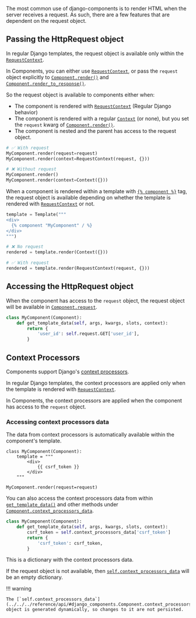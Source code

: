 The most common use of django-components is to render HTML when the server receives a request. As such,
there are a few features that are dependent on the request object.

## Passing the HttpRequest object

In regular Django templates, the request object is available only within the [`RequestContext`](https://docs.djangoproject.com/en/5.2/ref/templates/api/#django.template.RequestContext).

In Components, you can either use [`RequestContext`](https://docs.djangoproject.com/en/5.2/ref/templates/api/#django.template.RequestContext), or pass the `request` object
explicitly to [`Component.render()`](../../../reference/api#django_components.Component.render) and
[`Component.render_to_response()`](../../../reference/api#django_components.Component.render_to_response).

So the request object is available to components either when:

- The component is rendered with [`RequestContext`](https://docs.djangoproject.com/en/5.2/ref/templates/api/#django.template.RequestContext) (Regular Django behavior)
- The component is rendered with a regular [`Context`](https://docs.djangoproject.com/en/5.2/ref/templates/api/#django.template.Context) (or none), but you set the `request` kwarg
    of [`Component.render()`](../../../reference/api#django_components.Component.render).
- The component is nested and the parent has access to the request object.

```python
# ✅ With request
MyComponent.render(request=request)
MyComponent.render(context=RequestContext(request, {}))

# ❌ Without request
MyComponent.render()
MyComponent.render(context=Context({}))
```

When a component is rendered within a template with [`{% component %}`](../../../reference/template_tags#component) tag, the request object is available depending on whether the template is rendered with [`RequestContext`](https://docs.djangoproject.com/en/5.2/ref/templates/api/#django.template.RequestContext) or not.

```python
template = Template("""
<div>
  {% component "MyComponent" / %}
</div>
""")

# ❌ No request
rendered = template.render(Context({}))

# ✅ With request
rendered = template.render(RequestContext(request, {}))
```

## Accessing the HttpRequest object

When the component has access to the `request` object, the request object will be available in [`Component.request`](../../../reference/api/#django_components.Component.request).

```python
class MyComponent(Component):
    def get_template_data(self, args, kwargs, slots, context):
        return {
            'user_id': self.request.GET['user_id'],
        }
```

## Context Processors

Components support Django's [context processors](https://docs.djangoproject.com/en/5.1/ref/templates/api/#using-requestcontext).

In regular Django templates, the context processors are applied only when the template is rendered with [`RequestContext`](https://docs.djangoproject.com/en/5.2/ref/templates/api/#django.template.RequestContext).

In Components, the context processors are applied when the component has access to the `request` object.

### Accessing context processors data

The data from context processors is automatically available within the component's template.

```djc_py
class MyComponent(Component):
    template = """
        <div>
            {{ csrf_token }}
        </div>
    """

MyComponent.render(request=request)
```

You can also access the context processors data from within [`get_template_data()`](../../../reference/api#django_components.Component.get_template_data) and other methods under [`Component.context_processors_data`](../../../reference/api#django_components.Component.context_processors_data).

```python
class MyComponent(Component):
    def get_template_data(self, args, kwargs, slots, context):
        csrf_token = self.context_processors_data['csrf_token']
        return {
            'csrf_token': csrf_token,
        }
```

This is a dictionary with the context processors data.

If the request object is not available, then [`self.context_processors_data`](../../../reference/api/#django_components.Component.context_processors_data) will be an empty dictionary.

!!! warning

    The [`self.context_processors_data`](../../../reference/api/#django_components.Component.context_processors_data) object is generated dynamically, so changes to it are not persisted.
